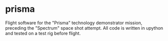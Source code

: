 # prisma
Flight software for the "Prisma" technology demonstrator mission, preceding the "Spectrum" space shot attempt. All code is written in upython and tested on a test rig before flight.
